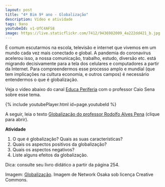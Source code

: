```yaml
---
layout: post
title: "4º Bim 9º ano - Globalização"
description: Vídeo e atividade
tags: 9ano
youtubeId: v1-UfC4AFS8
image: https://live.staticflickr.com/7412/9436982009_4a222dd421_b.jpg
---
```


É comum escutarmos na escola, televisão e internet que vivemos em um mundo cada vez mais conectado e global. A pandemia do coronavírus acelerou isso, a nossa comunicação, trabalho, estudo, diversão etc. está migrando decisivamente para a tela dos celulares e computadores a partir da Internet. Para compreendermos esse processo amplo e mundial (que tem implicações na cultura economia, e outros campos) é necessário entendermos o que é globalização.    

Veja o vídeo abaixo do canal [Educa Periferia](https://www.youtube.com/watch?v=v1-UfC4AFS8) com o professor Caio Sena sobre esse tema.

{% include youtubePlayer.html id=page.youtubeId %}

A seguir, leia o texto [Globalização do professor Rodolfo Alves Pena](https://brasilescola.uol.com.br/geografia/globalizacao.htm) (clique para abrir).

**Atividade**

1. O que é globalização? Quais as suas características?
2. Quais os aspectos positivos da globalização?
3. Quais os aspectos negativos?
4. Liste alguns efeitos da globalização.

Dica: consulte seu livro didático a partir da página 254. 

Imagem: [Globalização](https://search.creativecommons.org/photos/0455faec-8dbe-4bef-a7ca-0577008046f8). Imagem de Network Osaka sob licença Creative Commons.
